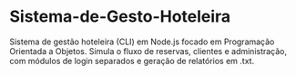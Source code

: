 # Sistema-de-Gesto-Hoteleira
Sistema de gestão hoteleira (CLI) em Node.js focado em Programação Orientada a Objetos. Simula o fluxo de reservas, clientes e administração, com módulos de login separados e geração de relatórios em .txt.
